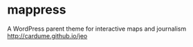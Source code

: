 mappress
========

A WordPress parent theme for interactive maps and journalism  http://cardume.github.io/jeo
